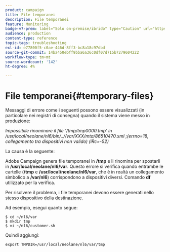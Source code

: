 ```yaml
---
product: campaign
title: File temporanei
description: File temporanei
feature: Monitoring
badge-v7-prem: label="Solo on-premise/ibrido" type="Caution" url="https://experienceleague.adobe.com/docs/campaign-classic/using/installing-campaign-classic/architecture-and-hosting-models/hosting-models-lp/hosting-models.html?lang=it" tooltip="Applicabile solo alle distribuzioni on-premise e ibride"
audience: production
content-type: reference
topic-tags: troubleshooting
exl-id: e77800f5-c0ae-446d-8ff3-bc8a18c97dbd
source-git-commit: 14ba450ebff9bba6a36c0df07d715b7279604222
workflow-type: tm+mt
source-wordcount: '142'
ht-degree: 4%

---
```


# File temporanei{#temporary-files}



Messaggi di errore come i seguenti possono essere visualizzati (in particolare nei registri di consegna) quando il sistema viene messo in produzione:

*Impossibile rinominare il file &#39;/tmp/tmp0000.tmp&#39; in /usr/local/neolane/nl6/bin/..//var/XXX/mta/86510470.xml ;(errno=18, collegamento tra dispositivi non valido) (iRc=-52)*

La causa è la seguente:

Adobe Campaign genera file temporanei in **/tmp** e li rinomina per spostarli in **/usr/local/neolane/nl6/var**. Questo errore si verifica quando entrambe le cartelle (**/tmp** e **/usr/local/neolane/nl6/var**, che è in realtà un collegamento simbolico a **/var/nl6**) corrispondono a dispositivi diversi. Comando **df** utilizzato per la verifica.

Per risolvere il problema, i file temporanei devono essere generati nello stesso dispositivo della destinazione.

Ad esempio, esegui quanto segue:

```
$ cd ~/nl6/var
$ mkdir tmp
$ vi ~/nl6/customer.sh
```

Quindi aggiungi:

```
export TMPDIR=/usr/local/neolane/nl6/var/tmp 
```
